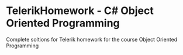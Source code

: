 # TelerikHomework - C# Object Oriented Programming

Complete soltions for Telerik homework for the course Object Oriented Programming